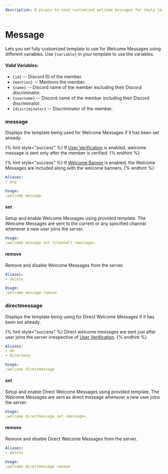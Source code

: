 ```yaml
---
description: A plugin to send customized welcome messages for newly joined members.
---
```


# Message

Lets you set fully customized template to use for Welcome Messages using different variables. Use `{variable}` in your template to use the variables.

#### Valid Variables:

* `{id}` -- Discord ID of the member.
* `{mention}` -- Mentions the member.
* `{name}` -- Discord name of the member excluding their Discord discriminator.
* `{username}` -- Discord name of the member including their Discord discriminator.
* `{discriminator}` -- Discriminator of the member.

### message

Displays the template being used for Welcome Messages if it has been set already.

{% hint style="success" %}
If [User Verification](../../moderation/user-verification.md) is enabled, welcome message is sent only after the member is verified.
{% endhint %}

{% hint style="success" %}
If [Welcome Banner](banner.md) is enabled, the Welcome Messages are included along with the welcome banners.
{% endhint %}

```yaml
Aliases:
- msg

Usage:
;welcome message
```

#### set

Setup and enable Welcome Messages using provided template. The Welcome Messages are sent to the current or  any specified channel whenever a new user joins the server.

```yaml
Usage:
;welcome message set [channel] <message>
```

#### remove

Remove and disable Welcome Messages from the server.

```yaml
Aliases:
- delete

Usage:
;welcome message remove
```

### directmessage

Displays the template being using for Direct Welcome Messages if it has been set already.

{% hint style="success" %}
Direct welcome messages are sent just after user joins the server irrespective of [User Verification](../../moderation/user-verification.md).
{% endhint %}

```yaml
Aliases:
- dm
- directmsg

Usage:
;welcome directmessage
```

#### set

Setup and enable Direct Welcome Messages using provided template. The Welcome Messages are sent as direct message whenever a new user joins the server.

```yaml
Usage:
;welcome directmessage set <message>
```

#### remove

Remove and disable Direct Welcome Messages from the server.

```yaml
Aliases:
- delete

Usage:
;welcome directmessage remove
```

